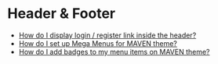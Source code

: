 # Header & Footer

* [How do I display login / register link inside the header?](how-do-i-display-login-register-link-inside-the-header.md)
* [How do I set up Mega Menus for MAVEN theme?](how-do-i-set-up-mega-menus-for-maven-theme.md)
* [How do I add badges to my menu items on MAVEN theme?](how-do-i-add-badges-to-my-menu-items-on-maven-theme.md)
